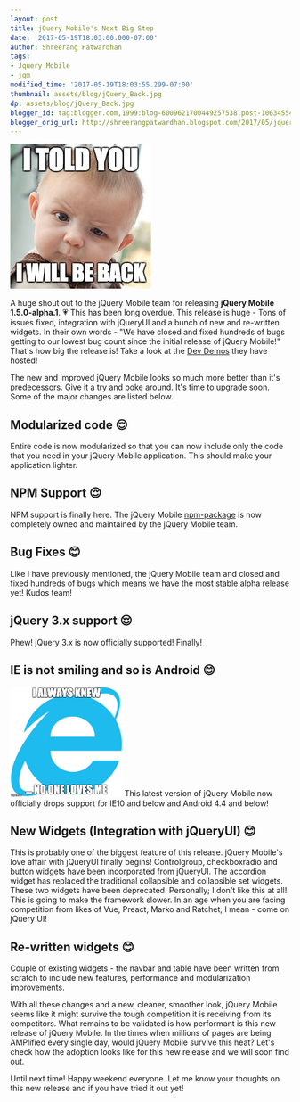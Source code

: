 ```yaml
---
layout: post
title: jQuery Mobile's Next Big Step
date: '2017-05-19T18:03:00.000-07:00'
author: Shreerang Patwardhan
tags:
- Jquery Mobile
- jqm
modified_time: '2017-05-19T18:03:55.299-07:00'
thumbnail: assets/blog/jQuery_Back.jpg
dp: assets/blog/jQuery_Back.jpg
blogger_id: tag:blogger.com,1999:blog-6009621700449257538.post-1063455475720760559
blogger_orig_url: http://shreerangpatwardhan.blogspot.com/2017/05/jquery-mobiles-next-big-step.html
---
```


![jQuery Mobile Meme](/assets/blog/jQuery_Back.jpg)

A huge shout out to the jQuery Mobile team for releasing **jQuery Mobile 1.5.0-alpha.1**. 💗 This has been long overdue. This release is huge - Tons of issues fixed, integration with jQueryUI and a bunch of new and re-written widgets. In their own words - "We have closed and fixed hundreds of bugs getting to our lowest bug count since the initial release of jQuery Mobile!" That's how big the release is! Take a look at the [Dev Demos](http://demos.jquerymobile.com/1.5.0-alpha.1/) they have hosted!

The new and improved jQuery Mobile looks so much more better than it's predecessors. Give it a try and poke around. It's time to upgrade soon. Some of the major changes are listed below.

## Modularized code 😌
Entire code is now modularized so that you can now include only the code that you need in your jQuery Mobile application. This should make your application lighter.

## NPM Support 😌
NPM support is finally here. The jQuery Mobile [npm-package](https://www.npmjs.com/package/jquery-mobile) is now completely owned and maintained by the jQuery Mobile team.

## Bug Fixes 😊
Like I have previously mentioned, the jQuery Mobile team and closed and fixed hundreds of bugs which means we have the most stable alpha release yet! Kudos team!

## jQuery 3.x support 😌
Phew! jQuery 3.x is now officially supported! Finally!

## IE is not smiling and so is Android 😊
<img src="/assets/blog/Sad_IE.jpg" alt="IE Meme image" style="width: 40%;" />
This latest version of jQuery Mobile now officially drops support for IE10 and below and Android 4.4 and below!

## New Widgets (Integration with jQueryUI) 😊
This is probably one of the biggest feature of this release. jQuery Mobile's love affair with jQueryUI finally begins! Controlgroup, checkboxradio and button widgets have been incorporated from jQueryUI. The accordion widget has replaced the traditional collapsible and collapsible set widgets. These two widgets have been deprecated. Personally; I don't like this at all! This is going to make the framework slower. In an age when you are facing competition from likes of Vue, Preact, Marko and Ratchet; I mean - come on jQuery UI!

## Re-written widgets 😊
Couple of existing widgets - the navbar and table have been written from scratch to include new features, performance and modularization improvements.

With all these changes and a new, cleaner, smoother look, jQuery Mobile seems like it might survive the tough competition it is receiving from its competitors. What remains to be validated is how performant is this new release of jQuery Mobile. In the times when millions of pages are being AMPlified every single day, would jQuery Mobile survive this heat? Let's check how the adoption looks like for this new release and we will soon find out.

Until next time! Happy weekend everyone. Let me know your thoughts on this new release and if you have tried it out yet!
